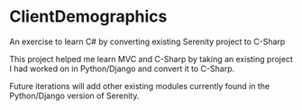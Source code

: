 # ClientDemographics
An exercise to learn C# by converting existing Serenity project to C-Sharp

This project helped me learn MVC and C-Sharp by taking an existing project I had worked on in Python/Django and convert it to C-Sharp. 

Future iterations will add other existing modules currently found in the Python/Django version of Serenity.
